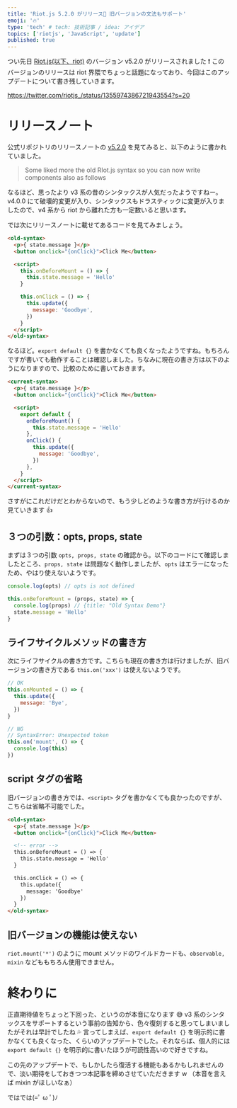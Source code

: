 ```yaml
---
title: 'Riot.js 5.2.0 がリリース🎉 旧バージョンの文法もサポート'
emoji: '🔥'
type: 'tech' # tech: 技術記事 / idea: アイデア
topics: ['riotjs', 'JavaScript', 'update']
published: true
---
```


つい先日 [Riot.js(以下、riot)](https://riot.js.org) のバージョン v5.2.0 がリリースされました ❗ このバージョンのリリースは riot 界隈でちょっと話題になっており、今回はこのアップデートについて書き残していきます。

https://twitter.com/riotjs_/status/1355974386721943554?s=20

# リリースノート

公式リポジトリのリリースノートの [v5.2.0](https://github.com/riot/riot/releases/tag/v5.2.0) を見てみると、以下のように書かれていました。

> Some liked more the old RIot.js syntax so you can now write components also as follows

なるほど、思ったより v3 系の昔のシンタックスが人気だったようですねー。v4.0.0 にて破壊的変更が入り、シンタックスもドラスティックに変更が入りましたので、v4 系から riot から離れた方も一定数いると思います。

では次にリリースノートに載せてあるコードを見てみましょう。

```html
<old-syntax>
  <p>{ state.message }</p>
  <button onclick="{onClick}">Click Me</button>

  <script>
    this.onBeforeMount = () => {
      this.state.message = 'Hello'
    }

    this.onClick = () => {
      this.update({
        message: 'Goodbye',
      })
    }
  </script>
</old-syntax>
```

なるほど。`export default {}` を書かなくても良くなったようですね。もちろんですが書いても動作することは確認しました。ちなみに現在の書き方は以下のようになりますので、比較のために書いておきます。

```html
<current-syntax>
  <p>{ state.message }</p>
  <button onclick="{onClick}">Click Me</button>

  <script>
    export default {
      onBeforeMount() {
        this.state.message = 'Hello'
      },
      onClick() {
        this.update({
          message: 'Goodbye',
        })
      },
    }
  </script>
</current-syntax>
```

さすがにこれだけだとわからないので、もう少しどのような書き方が行けるのか見ていきます 👍

## ３つの引数：opts, props, state

まずは３つの引数 `opts, props, state` の確認から。以下のコードにて確認しましたところ、`props, state` は問題なく動作しましたが、`opts` はエラーになったため、やはり使えないようです。

```javascript
console.log(opts) // opts is not defined

this.onBeforeMount = (props, state) => {
  console.log(props) // {title: "Old Syntax Demo"}
  state.message = 'Hello'
}
```

## ライフサイクルメソッドの書き方

次にライフサイクルの書き方です。こちらも現在の書き方は行けましたが、旧バージョンの書き方である `this.on('xxx')` は使えないようです。

```javascript
// OK
this.onMounted = () => {
  this.update({
    message: 'Bye',
  })
}

// NG
// SyntaxError: Unexpected token
this.on('mount', () => {
  console.log(this)
})
```

## script タグの省略

旧バージョンの書き方では、`<script>` タグを書かなくても良かったのですが、こちらは省略不可能でした。

```html
<old-syntax>
  <p>{ state.message }</p>
  <button onclick="{onClick}">Click Me</button>

  <!-- error -->
  this.onBeforeMount = () => {
    this.state.message = 'Hello'
  }

  this.onClick = () => {
    this.update({
      message: 'Goodbye'
    })
  }
</old-syntax>
```

## 旧バージョンの機能は使えない

`riot.mount('*')` のように mount メソッドのワイルドカードも、`observable, mixin` などももちろん使用できません。

# 終わりに

正直期待値をちょっと下回った、というのが本音になります 😅 v3 系のシンタックスをサポートするという事前の告知から、色々復刻すると思ってしまいましたがそれは早計でしたね 💦 言ってしまえば、`export default {}` を明示的に書かなくても良くなった、くらいのアップデートでした。それならば、個人的には `export default {}` を明示的に書いたほうが可読性高いので好きですね。

この先のアップデートで、もしかしたら復活する機能もあるかもしれませんので、淡い期待をしておきつつ本記事を締めさせていただきます w （本音を言えば mixin がほしいなぁ）

ではでは(=ﾟ ω ﾟ)ﾉ
